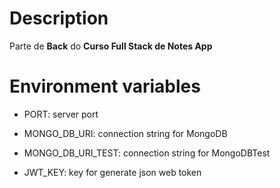 # Description
Parte de **Back** do **Curso Full Stack de Notes App**

# Environment variables
- PORT: server port
  
- MONGO_DB_URI: connection string for MongoDB
  
- MONGO_DB_URI_TEST: connection string for MongoDBTest

- JWT_KEY: key for generate json web token

